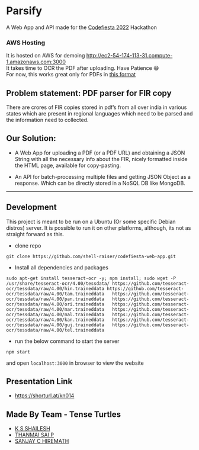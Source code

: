 # Parsify
A Web App and API made for the [Codefiesta 2022](https://unstop.com/hackathon/codefiesta-sir-m-visvesvaraya-institute-of-technology-smvit-bengaluru-364352) Hackathon

### AWS Hosting 
It is hosted on AWS for demoing http://ec2-54-174-113-31.compute-1.amazonaws.com:3000 <br>
It takes time to OCR the PDF after uploading. Have Patience 😄 <br>
For now, this works great only for PDFs in [this format](https://firhtml.s3-us-west-2.amazonaws.com/d5ffa24cc24c635c2105d05f31f03ecd)

## Problem statement: PDF parser for FIR copy
There are crores of FIR copies stored in pdf’s from all over india in various states which are present in regional languages which need to be parsed and the information need to collected.


## Our Solution:
* A Web App for uploading a PDF (or a PDF URL) and obtaining a JSON String with all the necessary info about the FIR, nicely formatted inside the HTML page, available for copy-pasting.

* An API for batch-processing multiple files and getting JSON Object as a response. Which can be directly stored in a NoSQL DB like MongoDB.


---

## Development
This project is meant to be run on a Ubuntu (Or some specific Debian distros) server. It is possible to run it on other platforms, although, its not as straight forward as this.
<br>
- clone repo <br>
```
git clone https://github.com/shell-raiser/codefiesta-web-app.git
```

- Install all dependencies and packages
```
sudo apt-get install tesseract-ocr -y; npm install; sudo wget -P /usr/share/tesseract-ocr/4.00/tessdata/ https://github.com/tesseract-ocr/tessdata/raw/4.00/hin.traineddata https://github.com/tesseract-ocr/tessdata/raw/4.00/tam.traineddata   https://github.com/tesseract-ocr/tessdata/raw/4.00/pan.traineddata   https://github.com/tesseract-ocr/tessdata/raw/4.00/ori.traineddata   https://github.com/tesseract-ocr/tessdata/raw/4.00/mar.traineddata   https://github.com/tesseract-ocr/tessdata/raw/4.00/mal.traineddata   https://github.com/tesseract-ocr/tessdata/raw/4.00/kan.traineddata   https://github.com/tesseract-ocr/tessdata/raw/4.00/guj.traineddata   https://github.com/tesseract-ocr/tessdata/raw/4.00/tel.traineddata
```

- run the below command to start the server
```
npm start
```
and open ```localhost:3000``` in browser to view the website

## Presentation Link
* https://shorturl.at/kn014

## Made By Team - Tense Turtles
* [K S SHAILESH](https://github.com/shell-raiser)
* [THANMAI SAI P](https://github.com/thanmaisai)
* [SANJAY C HIREMATH](https://github.com/beast-sanjay)
